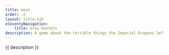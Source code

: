 ```yaml
---
title: main
order: -2
layout: title.njk
eleventyNavigation:
    title: Grey Hunters
description: A game about the terrible things the Imperial Dragons left behind, and those who are sent to deal with them.
---
```


{{ description }}